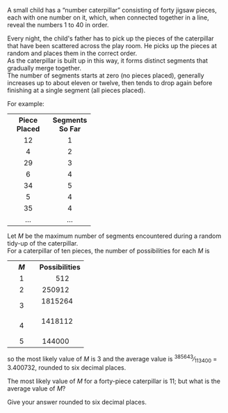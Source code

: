 <p>A small child has a “number caterpillar” consisting of forty jigsaw pieces, each with one number on it, which, when connected together in a line, reveal the numbers 1 to 40 in order.</p>

<p>Every night, the child's father has to pick up the pieces of the caterpillar that have been scattered across the play room. He picks up the pieces at random and places them in the correct order.<br /> As the caterpillar is built up in this way, it forms distinct segments that gradually merge together.<br /> The number of segments starts at zero (no pieces placed), generally increases up to about eleven or twelve, then tends to drop again before finishing at a single segment (all pieces placed).</p><p>

</p><p>For example:</p>
<div class="center">
<table class="grid" style="margin:0 auto;"><tr><th width="80" align="center"><b>Piece Placed</b></th>
<th width="80" align="center"><b>Segments So Far</b></th></tr>
<tr><td align="center">12</td><td align="center">1</td></tr><tr><td align="center">4</td><td align="center">2</td></tr><tr><td align="center">29</td><td align="center">3</td></tr><tr><td align="center">6</td><td align="center">4</td></tr><tr><td align="center">34</td><td align="center">5</td></tr><tr><td align="center">5</td><td align="center">4</td></tr><tr><td align="center">35</td><td align="center">4</td></tr><tr><td align="center">…</td><td align="center">…</td></tr></table></div>

<p>Let <var>M</var> be the maximum number of segments encountered during a random tidy-up of the caterpillar.<br />
For a caterpillar of ten pieces, the number of possibilities for each <var>M</var> is</p>
<div class="center">
<table class="grid" style="margin:0 auto;"><tr><th width="50" align="center"><b><var>M</var></b></th>
<th width="90" align="center"><b>Possibilities</b></th></tr>
<tr><td align="center">1</td><td align="right">512      </td></tr><tr><td align="center">2</td><td align="right">250912      </td></tr><tr><td align="center">3</td><td align="right">1815264      </td></tr><tr><td align="center">4</td><td align="right">1418112      </td></tr><tr><td align="center">5</td><td align="right">144000      </td></tr></table></div>

<p>so the most likely value of <var>M</var> is 3 and the average value is <sup>385643</sup>⁄<sub>113400</sub> = 3.400732, rounded to six decimal places.</p>

<p>The most likely value of <var>M</var> for a forty-piece caterpillar is 11; but what is the average value of <var>M</var>?</p>
<p>Give your answer rounded to six decimal places.</p>

